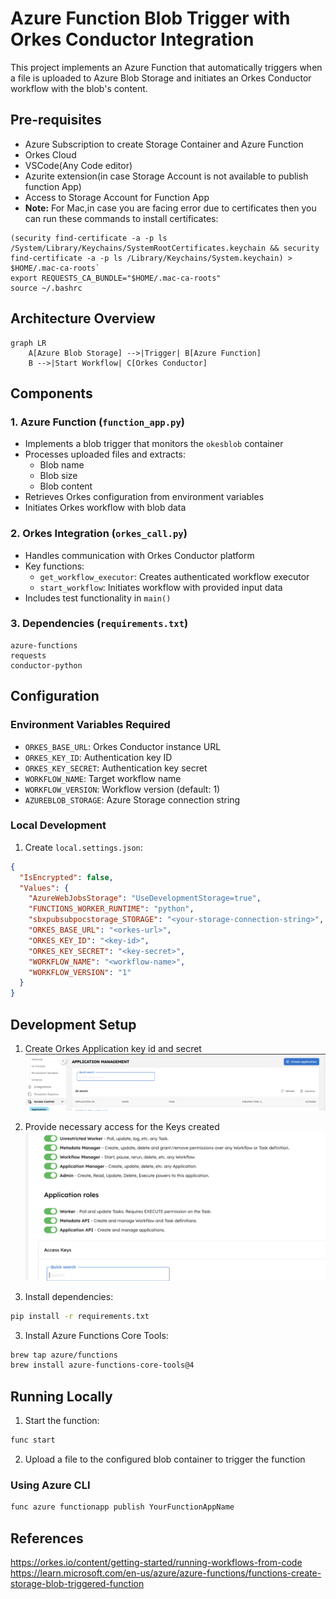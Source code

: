 # Azure Function Blob Trigger with Orkes Conductor Integration

This project implements an Azure Function that automatically triggers when a file is uploaded to Azure Blob Storage and initiates an Orkes Conductor workflow with the blob's content.

## Pre-requisites
- Azure Subscription to create Storage Container and Azure Function
- Orkes Cloud
- VSCode(Any Code editor)
- Azurite extension(in case Storage Account is not available to publish function App)
- Access to Storage Account for Function App
- **Note:** For Mac,in case you are facing error due to certificates then you can run these commands to install certificates:
```
(security find-certificate -a -p ls /System/Library/Keychains/SystemRootCertificates.keychain && security find-certificate -a -p ls /Library/Keychains/System.keychain) > $HOME/.mac-ca-roots`
export REQUESTS_CA_BUNDLE="$HOME/.mac-ca-roots"
source ~/.bashrc
```

## Architecture Overview

```mermaid
graph LR
    A[Azure Blob Storage] -->|Trigger| B[Azure Function]
    B -->|Start Workflow| C[Orkes Conductor]
```

## Components

### 1. Azure Function (`function_app.py`)
- Implements a blob trigger that monitors the `okesblob` container
- Processes uploaded files and extracts:
  - Blob name
  - Blob size
  - Blob content
- Retrieves Orkes configuration from environment variables
- Initiates Orkes workflow with blob data

### 2. Orkes Integration (`orkes_call.py`)
- Handles communication with Orkes Conductor platform
- Key functions:
  - `get_workflow_executor`: Creates authenticated workflow executor
  - `start_workflow`: Initiates workflow with provided input data
- Includes test functionality in `main()`

### 3. Dependencies (`requirements.txt`)
```
azure-functions
requests
conductor-python
```

## Configuration

### Environment Variables Required
- `ORKES_BASE_URL`: Orkes Conductor instance URL
- `ORKES_KEY_ID`: Authentication key ID
- `ORKES_KEY_SECRET`: Authentication key secret
- `WORKFLOW_NAME`: Target workflow name
- `WORKFLOW_VERSION`: Workflow version (default: 1)
- `AZUREBLOB_STORAGE`: Azure Storage connection string

### Local Development
1. Create `local.settings.json`:
```json
{
  "IsEncrypted": false,
  "Values": {
    "AzureWebJobsStorage": "UseDevelopmentStorage=true",
    "FUNCTIONS_WORKER_RUNTIME": "python",
    "sbxpubsubpocstorage_STORAGE": "<your-storage-connection-string>",
    "ORKES_BASE_URL": "<orkes-url>",
    "ORKES_KEY_ID": "<key-id>",
    "ORKES_KEY_SECRET": "<key-secret>",
    "WORKFLOW_NAME": "<workflow-name>",
    "WORKFLOW_VERSION": "1"
  }
}
```

## Development Setup
1. Create Orkes Application key id and secret
   ![alt text](https://raw.githubusercontent.com/subashkonar13/Orkes-AzureConnector/refs/heads/main/img/Screenshot%202025-02-11%20at%2009.42.21.png)
2. Provide necessary access for the Keys created
![alt text](https://raw.githubusercontent.com/subashkonar13/Orkes-AzureConnector/refs/heads/main/img/Screenshot%202025-02-11%20at%2009.44.51.png)
   
2. Install dependencies:
```bash
pip install -r requirements.txt
```

3. Install Azure Functions Core Tools:
```bash
brew tap azure/functions
brew install azure-functions-core-tools@4
```

## Running Locally

1. Start the function:
```bash
func start
```

2. Upload a file to the configured blob container to trigger the function


### Using Azure CLI
```bash
func azure functionapp publish YourFunctionAppName
```

## References
https://orkes.io/content/getting-started/running-workflows-from-code
https://learn.microsoft.com/en-us/azure/azure-functions/functions-create-storage-blob-triggered-function
